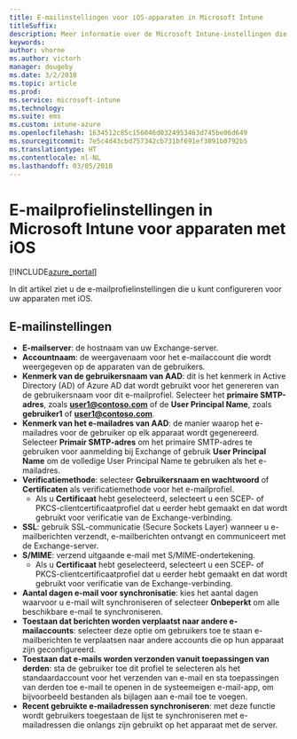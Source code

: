 ```yaml
---
title: E-mailinstellingen voor iOS-apparaten in Microsoft Intune
titleSuffix: 
description: Meer informatie over de Microsoft Intune-instellingen die u kunt gebruiken om e-mailinstellingen op apparaten met iOS te configureren.
keywords: 
author: vhorne
ms.author: victorh
manager: dougeby
ms.date: 3/2/2018
ms.topic: article
ms.prod: 
ms.service: microsoft-intune
ms.technology: 
ms.suite: ems
ms.custom: intune-azure
ms.openlocfilehash: 1634512c85c156046d0324953463d745be06d649
ms.sourcegitcommit: 7e5c4d43cbd757342cb731bf691ef3891b0792b5
ms.translationtype: HT
ms.contentlocale: nl-NL
ms.lasthandoff: 03/05/2018
---
```

# <a name="email-profile-settings-in-microsoft-intune-for-devices-running-ios"></a>E-mailprofielinstellingen in Microsoft Intune voor apparaten met iOS 

[!INCLUDE[azure_portal](./includes/azure_portal.md)]

In dit artikel ziet u de e-mailprofielinstellingen die u kunt configureren voor uw apparaten met iOS.

## <a name="email-settings"></a>E-mailinstellingen

- **E-mailserver**: de hostnaam van uw Exchange-server.
- **Accountnaam**: de weergavenaam voor het e-mailaccount die wordt weergegeven op de apparaten van de gebruikers.
- **Kenmerk van de gebruikersnaam van AAD**: dit is het kenmerk in Active Directory (AD) of Azure AD dat wordt gebruikt voor het genereren van de gebruikersnaam voor dit e-mailprofiel. Selecteer het **primaire SMTP-adres**, zoals **user1@contoso.com** of de **User Principal Name**, zoals **gebruiker1** of **user1@contoso.com**.
- **Kenmerk van het e-mailadres van AAD**: de manier waarop het e-mailadres voor de gebruiker op elk apparaat wordt gegenereerd. Selecteer **Primair SMTP-adres** om het primaire SMTP-adres te gebruiken voor aanmelding bij Exchange of gebruik **User Principal Name** om de volledige User Principal Name te gebruiken als het e-mailadres.
- **Verificatiemethode**: selecteer **Gebruikersnaam en wachtwoord** of **Certificaten** als verificatiemethode voor het e-mailprofiel.
    - Als u **Certificaat** hebt geselecteerd, selecteert u een SCEP- of PKCS-clientcertificaatprofiel dat u eerder hebt gemaakt en dat wordt gebruikt voor verificatie van de Exchange-verbinding.
- **SSL**: gebruik SSL-communicatie (Secure Sockets Layer) wanneer u e-mailberichten verzendt, e-mailberichten ontvangt en communiceert met de Exchange-server.
- **S/MIME**: verzend uitgaande e-mail met S/MIME-ondertekening.
    - Als u **Certificaat** hebt geselecteerd, selecteert u een SCEP- of PKCS-clientcertificaatprofiel dat u eerder hebt gemaakt en dat wordt gebruikt voor verificatie van de Exchange-verbinding.
- **Aantal dagen e-mail voor synchronisatie**: kies het aantal dagen waarvoor u e-mail wilt synchroniseren of selecteer **Onbeperkt** om alle beschikbare e-mail te synchroniseren.
- **Toestaan dat berichten worden verplaatst naar andere e-mailaccounts**: selecteer deze optie om gebruikers toe te staan e-mailberichten te verplaatsen naar andere accounts die op hun apparaat zijn geconfigureerd.
- **Toestaan dat e-mails worden verzonden vanuit toepassingen van derden**: sta de gebruiker toe dit profiel te selecteren als het standaardaccount voor het verzenden van e-mail en sta toepassingen van derden toe e-mail te openen in de systeemeigen e-mail-app, om bijvoorbeeld bestanden als bijlagen aan e-mail toe te voegen.
- **Recent gebruikte e-mailadressen synchroniseren**: met deze functie wordt gebruikers toegestaan de lijst te synchroniseren met e-mailadressen die onlangs zijn gebruikt op het apparaat met de server.

